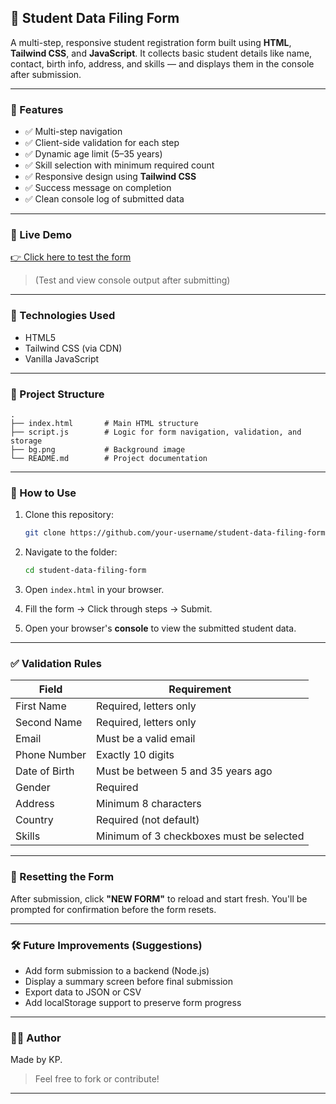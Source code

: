 

## 📝 Student Data Filing Form

A multi-step, responsive student registration form built using **HTML**, **Tailwind CSS**, and **JavaScript**. It collects basic student details like name, contact, birth info, address, and skills — and displays them in the console after submission.

---

### 🌟 Features

* ✅ Multi-step navigation
* ✅ Client-side validation for each step
* ✅ Dynamic age limit (5–35 years)
* ✅ Skill selection with minimum required count
* ✅ Responsive design using **Tailwind CSS**
* ✅ Success message on completion
* ✅ Clean console log of submitted data

---

### 🔗 Live Demo

[👉 Click here to test the form ](https://nimzi-kp.github.io/student-data-filing-form/)
> (Test and view console output after submitting)

---

### 🚀 Technologies Used

* HTML5
* Tailwind CSS (via CDN)
* Vanilla JavaScript

---

### 📂 Project Structure

```
.
├── index.html       # Main HTML structure
├── script.js        # Logic for form navigation, validation, and storage
├── bg.png           # Background image
└── README.md        # Project documentation
```

---

### 🧪 How to Use

1. Clone this repository:

   ```bash
   git clone https://github.com/your-username/student-data-filing-form.git
   ```
2. Navigate to the folder:

   ```bash
   cd student-data-filing-form
   ```
3. Open `index.html` in your browser.
4. Fill the form → Click through steps → Submit.
5. Open your browser's **console** to view the submitted student data.

---

### ✅ Validation Rules

| Field         | Requirement                              |
| ------------- | ---------------------------------------- |
| First Name    | Required, letters only                   |
| Second Name   | Required, letters only                   |
| Email         | Must be a valid email                    |
| Phone Number  | Exactly 10 digits                        |
| Date of Birth | Must be between 5 and 35 years ago       |
| Gender        | Required                                 |
| Address       | Minimum 8 characters                     |
| Country       | Required (not default)                   |
| Skills        | Minimum of 3 checkboxes must be selected |

---

### 🔄 Resetting the Form

After submission, click **"NEW FORM"** to reload and start fresh. You'll be prompted for confirmation before the form resets.

---

### 🛠️ Future Improvements (Suggestions)

* Add form submission to a backend (Node.js) 
* Display a summary screen before final submission
* Export data to JSON or CSV
* Add localStorage support to preserve form progress

---

### 👨‍💻 Author

Made by KP. 
> Feel free to fork or contribute!

--- 
